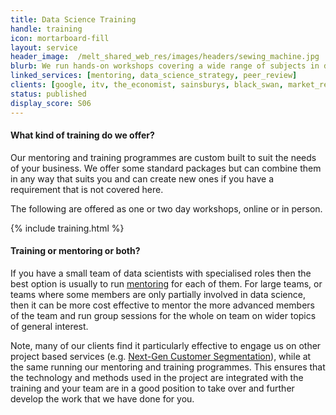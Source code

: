 ```yaml
---
title: Data Science Training
handle: training
icon: mortarboard-fill
layout: service
header_image:  /melt_shared_web_res/images/headers/sewing_machine.jpg
blurb: We run hands-on workshops covering a wide range of subjects in data science from machine learning and NLP to advanced statistical modelling.
linked_services: [mentoring, data_science_strategy, peer_review]
clients: [google, itv, the_economist, sainsburys, black_swan, market_research_society, unidays, birkbeck_college, annalect, beauhurst, redshift]
status: published
display_score: S06
---
```


#### What kind of training do we offer?

Our mentoring and training programmes are custom built to suit the needs of your business. We offer some standard packages but can combine them in any way that suits you and can create new ones if you have a requirement that is not covered here.

The following are offered as one or two day workshops, online or in person.

{% include training.html %}
<br>

#### Training or mentoring or both?

If you have a small team of data scientists with specialised roles then the best option is usually to run [mentoring](/services/mentoring) for each of them. For large teams, or teams where some members are only partially involved in data science, then it can be more cost effective to mentor the more advanced members of the team and run group sessions for the whole on team on wider topics of general interest.

Note, many of our clients find it particularly effective to engage us on other project based services (e.g. [Next-Gen Customer Segmentation](/services/customer_segmentation)), while at the same running our mentoring and training programmes. This ensures that the technology and methods used in the project are integrated with the training and your team are in a good position to take over and further develop the work that we have done for you.
